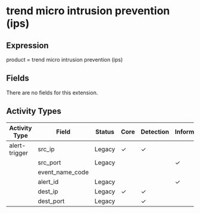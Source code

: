 trend micro intrusion prevention (ips)
======================================

Expression
----------

product = trend micro intrusion prevention (ips)

Fields
------

There are no fields for this extension.

Activity Types
--------------

| Activity Type | Field           | Status | Core     | Detection | Informational |
| ------------- | --------------- | ------ | -------- | --------- | ------------- |
| alert-trigger | src_ip          | Legacy | &#10003; | &#10003;  |               |
|               | src_port        | Legacy |          |           | &#10003;      |
|               | event_name_code |        |          |           |               |
|               | alert_id        | Legacy |          |           | &#10003;      |
|               | dest_ip         | Legacy | &#10003; | &#10003;  |               |
|               | dest_port       | Legacy |          | &#10003;  |               |

